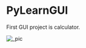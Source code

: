 # PyLearnGUI

First GUI project is calculator.

![_pic](https://user-images.githubusercontent.com/43343453/215558089-3059e28b-5700-40b5-8d01-3141769ecf19.png)
